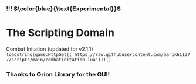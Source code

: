 ### !!! $\color{blue}{\text{Experimental}}$
# The Scripting Domain
Combat Initation (updated for v2.1.1)
`loadstring(game:HttpGet(('https://raw.githubusercontent.com/marik611377/scripts/main/combatinitation.lua')))()`
### Thanks to Orion Library for the GUI!
